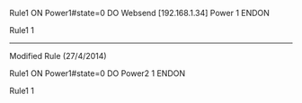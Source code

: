 Rule1 ON Power1#state=0 DO Websend [192.168.1.34] Power 1 ENDON

Rule1 1

-------------------------
Modified Rule (27/4/2014)

Rule1 ON Power1#state=0 DO Power2 1 ENDON

Rule1 1
